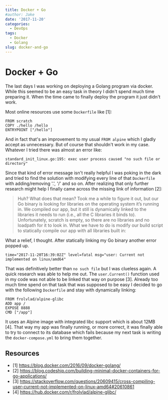 ```yaml
---
title: Docker + Go
#author: Jake
date: '2017-11-20'
categories:
  - DevOps
tags:
  - Docker
  - Golang
slug: docker-and-go
---
```


# Docker + Go

The last days I was working on deploying a Golang program via docker. While this seemed to be an easy task in theory I didn't spend much time 
preparing it. When the time came to finally deploy the program it just didn't work.

Most online resources use some `Dockerfile` like [1]:
```
FROM scratch
COPY ./hello /hello
ENTRYPOINT ["/hello"]
```

And in fact that's an improvement to my usual `FROM alpine` which I gladly accept as unnecessary. But of course that shouldn't work in my 
case. Whatever I tried there was almost an error like:
```
standard_init_linux.go:195: exec user process caused "no such file or directory"
```

Since that kind of error message isn't really helpful I was poking in the dark and tried to find the solution with modifying every line of 
that `Dockerfile` with adding/removing '.', '/' and so on. After realizing that only further research might help I finally came across the 
missing link of information [2]: 

> Huh? What does that mean? Took me a while to figure it out, but our Go binary is looking for libraries on the operating system it’s running 
in. We compiled our app, but it still is dynamically linked to the libraries it needs to run (i.e., all the C libraries it binds to). 
Unfortunately, scratch is empty, so there are no libraries and no loadpath for it to look in. What we have to do is modify our build script to 
statically compile our app with all libraries built in:

What a relief, I thought. After statically linking my Go binary another error popped up.
```
time="2017-11-20T16:39:02Z" level=fatal msg="user: Current not implemented on linux/amd64"
```

That was definitively better than `no such file` but I was clueless again. A quick research was able to help me out. The `user.Current()` 
function used in my code was not able to be linked that way on purpose [3]. Already too much time spend on that task that was supposed to be 
easy I decided to go with the following `Dockerfile` and stay with dynamically linking:
```
FROM frolvlad/alpine-glibc
ADD app /
EXPOSE 8888
CMD ["/app"]
```

It uses an Alpine image with integrated libc support which is about 12MB [4]. That way my app was finally running, or more correct, it was 
finally able to try to connect to its database which fails because my next task is writing the `docker-compose.yml` to bring them together.

## Resources
- [1] https://blog.docker.com/2016/09/docker-golang/
- [2] https://blog.codeship.com/building-minimal-docker-containers-for-go-applications/
- [3] https://stackoverflow.com/questions/20609415/cross-compiling-user-current-not-implemented-on-linux-amd64#20610861
- [4] https://hub.docker.com/r/frolvlad/alpine-glibc/
